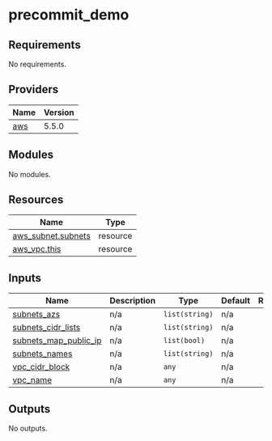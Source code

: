 # precommit_demo

<!-- BEGINNING OF PRE-COMMIT-TERRAFORM DOCS HOOK -->
## Requirements

No requirements.

## Providers

| Name | Version |
|------|---------|
| <a name="provider_aws"></a> [aws](#provider\_aws) | 5.5.0 |

## Modules

No modules.

## Resources

| Name | Type |
|------|------|
| [aws_subnet.subnets](https://registry.terraform.io/providers/hashicorp/aws/latest/docs/resources/subnet) | resource |
| [aws_vpc.this](https://registry.terraform.io/providers/hashicorp/aws/latest/docs/resources/vpc) | resource |

## Inputs

| Name | Description | Type | Default | Required |
|------|-------------|------|---------|:--------:|
| <a name="input_subnets_azs"></a> [subnets\_azs](#input\_subnets\_azs) | n/a | `list(string)` | n/a | yes |
| <a name="input_subnets_cidr_lists"></a> [subnets\_cidr\_lists](#input\_subnets\_cidr\_lists) | n/a | `list(string)` | n/a | yes |
| <a name="input_subnets_map_public_ip"></a> [subnets\_map\_public\_ip](#input\_subnets\_map\_public\_ip) | n/a | `list(bool)` | n/a | yes |
| <a name="input_subnets_names"></a> [subnets\_names](#input\_subnets\_names) | n/a | `list(string)` | n/a | yes |
| <a name="input_vpc_cidr_block"></a> [vpc\_cidr\_block](#input\_vpc\_cidr\_block) | n/a | `any` | n/a | yes |
| <a name="input_vpc_name"></a> [vpc\_name](#input\_vpc\_name) | n/a | `any` | n/a | yes |

## Outputs

No outputs.
<!-- END OF PRE-COMMIT-TERRAFORM DOCS HOOK -->

